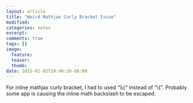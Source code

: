 ```yaml
---
layout: article
title: "Weird Mathjax Curly Bracket Issue"
modified:
categories: notes
excerpt:
comments: true
tags: []
image:
  feature:
  teaser:
  thumb:
date: 2015-01-05T20:40:20-08:00
---
```


For inline mathjax curly bracket, I had to used “\\\\\{“ instead of “\\\{”. Probably some app is causing the inline math backslash to be escaped.
